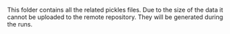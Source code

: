 This folder contains all the related pickles files.
Due to the size of the data it cannot be uploaded to the remote repository.
They will be generated during the runs.